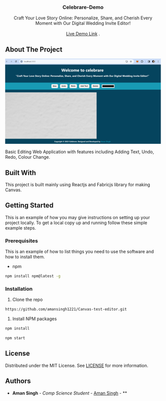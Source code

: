 <br/>
<p align="center">
  <h3 align="center">Celebrare-Demo</h3>

  <p align="center">
    Craft Your Love Story Online: Personalize, Share, and Cherish Every Moment with Our Digital Wedding Invite Editor!
    <br/>
    <br/>
    <a href="https://github.com/https://github.com/amansingh1221/Canvas-text-editor">Live Demo Link</a>
    .
  </p>
</p>



## About The Project

![Screen Shot](src/assets/demo.png)

Basic Editing Web Application with features including Adding Text, Undo, Redo, Colour Change.

## Built With

This project is built mainly using Reactjs and Fabricjs library for making Canvas.

## Getting Started

This is an example of how you may give instructions on setting up your project locally.
To get a local copy up and running follow these simple example steps.

### Prerequisites

This is an example of how to list things you need to use the software and how to install them.

* npm

```sh
npm install npm@latest -g
```

### Installation

1. Clone the repo

```sh
https://github.com/amansingh1221/Canvas-test-editor.git
```

1. Install NPM packages

```sh
npm install
```
```sh
npm start
```



## License

Distributed under the MIT License. See [LICENSE](https://github.com/https://github.com/amansingh1221/Canvas-text-editor/blob/main/LICENSE.md) for more information.

## Authors

* **Aman Singh** - *Comp Science Student* - [Aman Singh](https://github.com/amansingh1221/) - **

